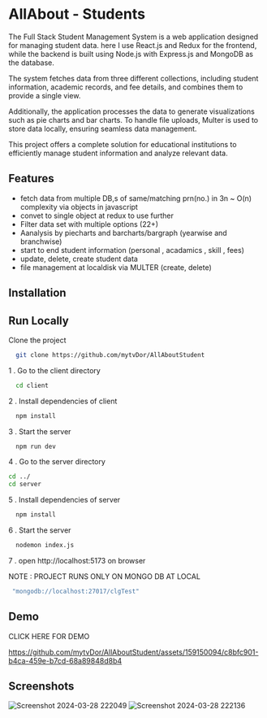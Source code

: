 # AllAbout - Students 

The Full Stack Student Management System is a web application designed for managing student data. here I use React.js and Redux for the frontend, while the backend is built using Node.js with Express.js and MongoDB as the database.

 The system fetches data from three different collections, including student information, academic records, and fee details, and combines them to provide a single view.
 
  Additionally, the application processes the data to generate visualizations such as pie charts and bar charts. To handle file uploads, Multer is used to store data locally, ensuring seamless data management. 
  
  This project offers a complete solution for educational institutions to efficiently manage student information and analyze relevant data.


## Features

- fetch data from multiple DB,s of same/matching  prn(no.) in 3n ~ O(n) complexity via objects in javascript
- convet to single object at redux to use further
- Filter data set with multiple options (22+) 
- Aanalysis by piecharts and barcharts/bargraph (yearwise and branchwise)
- start to end student information (personal , acadamics , skill , fees)
- update, delete, create student data 
- file management at localdisk via MULTER (create, delete)


## Installation

## Run Locally

Clone the project

```bash
  git clone https://github.com/mytvDor/AllAboutStudent
```

 1 . Go to the client directory

```bash
  cd client
```

 2 . Install dependencies of client

```bash
  npm install
```

3 . Start the server

```bash
  npm run dev
```


4 . Go to the server directory


```bash
cd ../
cd server
```
5 . Install dependencies of server

```bash
  npm install
```

 6 . Start the server

```bash
  nodemon index.js
```
 7 . open  http://localhost:5173 on browser


 NOTE : PROJECT RUNS ONLY ON MONGO DB AT LOCAL 
 
```bash
 "mongodb://localhost:27017/clgTest"
 ```
## Demo


CLICK HERE FOR DEMO

https://github.com/mytvDor/AllAboutStudent/assets/159150094/c8bfc901-b4ca-459e-b7cd-68a89848d8b4


## Screenshots

![Screenshot 2024-03-28 222049](https://github.com/mytvDor/AllAboutStudent/assets/159150094/526c555a-dac7-4e6d-ad9d-87402188f417)
![Screenshot 2024-03-28 222136](https://github.com/mytvDor/AllAboutStudent/assets/159150094/8777fe7e-e680-4527-9de5-1b110fd4ef39)
